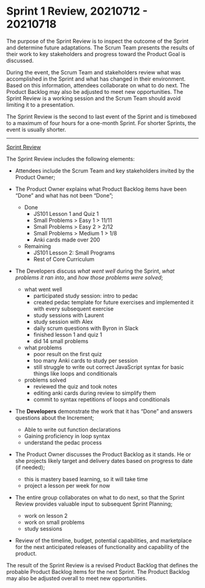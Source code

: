 # Sprint 1 Review, 20210712 - 20210718

The purpose of the Sprint Review is to inspect the outcome of the Sprint and determine future adaptations. The Scrum Team presents the results of their work to key stakeholders and progress toward the Product Goal is discussed.

During the event, the Scrum Team and stakeholders review what was accomplished in the Sprint and what has changed in their environment. Based on this information, attendees collaborate on what to do next. The Product Backlog may also be adjusted to meet new opportunities. The Sprint Review is a working session and the Scrum Team should avoid limiting it to a presentation.

The Sprint Review is the second to last event of the Sprint and is timeboxed to a maximum of four hours for a one-month Sprint. For shorter Sprints, the event is usually shorter.

---

[Sprint Review](https://www.scrum.org/resources/what-is-a-sprint-review)

The Sprint Review includes the following elements:

* Attendees include the Scrum Team and key stakeholders invited by the Product Owner;

* The Product Owner explains what Product Backlog items have been “Done” and what has not been “Done”;
  * Done
    * JS101 Lesson 1 and Quiz 1
    * Small Problems > Easy 1 > 11/11
    * Small Problems > Easy 2 > 2/12
    * Small Problems > Medium 1 > 1/8
    * Anki cards made over 200
  * Remaining
    * JS101 Lesson 2: Small Programs
    * Rest of Core Curriculum

* The Developers discuss *what went well* during the Sprint, *what problems it ran into*, and *how those problems were solved*;
  * what went well
    * participated study session: intro to pedac
    * created pedac template for future exercises and implemented it with every subsequent exercise
    * study sessions with Laurent
    * study session with Alex
    * daily scrum questions with Byron in Slack
    * finished lesson 1 and quiz 1
    * did 14 small problems
  * what problems
    * poor result on the first quiz
    * too many Anki cards to study per session
    * still struggle to write out correct JavaScript syntax for basic things like loops and conditionals
  * problems solved
    * reviewed the quiz and took notes
    * editing anki cards during review to simplify them
    * commit to syntax repetitions of loops and conditionals

* The **Developers** demonstrate the work that it has “Done” and answers questions about the Increment;
  * Able to write out function declarations
  * Gaining proficiency in loop syntax
  * understand the pedac process

* The Product Owner discusses the Product Backlog as it stands. He or she projects likely target and delivery dates based on progress to date (if needed);
  * this is mastery based learning, so it will take time
  * project a lesson per week for now

* The entire group collaborates on what to do next, so that the Sprint Review provides valuable input to subsequent Sprint Planning;
  * work on lesson 2
  * work on small problems 
  * study sessions

* Review of the timeline, budget, potential capabilities, and marketplace for the next anticipated releases of functionality and capability of the product.

The result of the Sprint Review is a revised Product Backlog that defines the probable Product Backlog items for the next Sprint. The Product Backlog may also be adjusted overall to meet new opportunities.